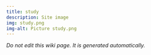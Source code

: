 ```yaml
---
title: study
description: Site image
img: study.png
img-alt: Picture study.png
---
```


_Do not edit this wiki page. It is generated automatically._ 

